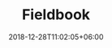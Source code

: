 ---
title: "Fieldbook"
date: 2018-12-28T11:02:05+06:00
icon: "ti-clipboard"
description: "Learn how to create your fieldbook"
type : "docs"
weight: 2
---